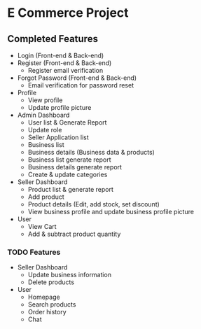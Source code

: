 # E Commerce Project

## Completed Features

-   Login (Front-end & Back-end)
-   Register (Front-end & Back-end)
    -   Register email verification
-   Forgot Password (Front-end & Back-end)
    -   Email verification for password reset
-   Profile
    -   View profile
    -   Update profile picture
-   Admin Dashboard
    -   User list & Generate Report
    -   Update role
    -   Seller Application list
    -   Business list
    -   Business details (Business data & products)
    -   Business list generate report
    -   Business details generate report
    -   Create & update categories
-   Seller Dashboard
    -   Product list & generate report
    -   Add product
    -   Product details (Edit, add stock, set discount)
    -   View business profile and update business profile picture
-   User
    -   View Cart
    -   Add & subtract product quantity

### TODO Features

-   Seller Dashboard
    -   Update business information
    -   Delete products
-   User
    -   Homepage
    -   Search products
    -   Order history
    -   Chat
